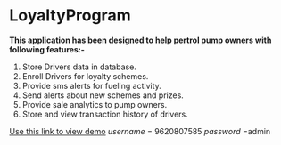 # LoyaltyProgram

**This application has been designed to help pertrol pump owners with following features:-**
1. Store Drivers data in database.
2. Enroll Drivers for loyalty schemes.
3. Provide sms alerts for fueling activity.
4. Send alerts about new schemes and prizes.
5. Provide sale analytics to pump owners.
6. Store and view transaction history of drivers.

[Use this link to view demo](https://driversloyaltyprogram.herokuapp.com)
_username_ = 9620807585
_password_ =admin
